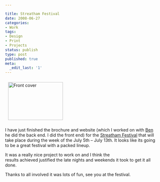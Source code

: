 ```yaml
---

title: Streatham Festival
date: 2008-06-27
categories:
- Work
tags:
- Design
- Print
- Projects
status: publish
type: post
published: true
meta:
  _edit_last: '1'
---
```

<img class="alignleft size-medium wp-image-20" style="margin:10px;" src="http://gavinwye.gavinwye.com/wp-content/uploads/2008/06/sf08_v15-spreads_page_1.png?w=300" alt="Front cover" width="180" height="125" />

I have just finished the brochure and website (which I worked on with <a title="Ben's blog" href="http://www.redbeard.org.uk/" target="_blank">Ben</a> he did the back end. I did the front end) for the <a title="Streatham Festival website" href="http://www.streathamfestival.com" target="_blank">Streatham Festival</a> that will take place during the week of the July 5th – July 13th. It looks like its going to be a great festival with a packed lineup.

It was a really nice project to work on and I think the results achieved justified the late nights and weekends it took to get it all done.

Thanks to all involved it was lots of fun, see you at the festival.

